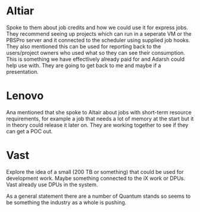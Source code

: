 # Altiar
Spoke to them about job credits and how we could use it for express jobs. They recommend seeing up projects which can run in a seperate VM or the PBSPro server and it connected to the scheduler using supplied job hooks. 
They also mentioned this can be used for reporting back to the users/project owners who used what so they can see their consumption. This is something we have effectlively already paid for and Adarsh could help use with. They are going to get back to me and maybe if a presentation.

# Lenovo 
Ana mentioned that she spoke to Altair about jobs with short-term resource requirements, for example a job that needs a lot of memory at the start but it in theory could release it later on.
They are working together to see if they can get a POC out.

# Vast
Explore the idea of a small (200 TB or something) that could be used for development work. Maybe something connected to the iX work or DPUs. Vast already use DPUs in the system.

As a general statement there are a number of Quantum stands so seems to be something the industry as a whole is pushing. 
